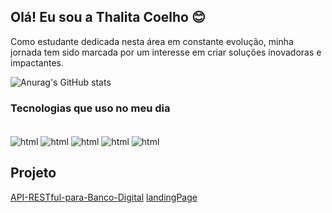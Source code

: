 ## Olá! Eu sou a Thalita Coelho 😊

Como estudante dedicada nesta área em constante evolução, minha jornada tem sido marcada por um interesse em criar soluções inovadoras e impactantes.

![Anurag's GitHub stats](https://github-readme-stats.vercel.app/api?username=ThalitaBastos01&show_icons=true&theme=radical)

### Tecnologias que uso no meu dia

<div style="display: inline_block"><br/>
<img align="center" alt="html" src="https://img.shields.io/badge/HTML5-E34F26?style=for-the-badge&logo=html5&logoColor=white" />
<img align="center" alt="html" src="https://img.shields.io/badge/CSS3-1572B6?style=for-the-badge&logo=css3&logoColor=white" />
<img align="center" alt="html" src="https://img.shields.io/badge/JavaScript-F7DF1E?style=for-the-badge&logo=javascript&logoColor=black" />
<img align="center" alt="html" src="https://img.shields.io/badge/Node.js-43853D?style=for-the-badge&logo=node.js&logoColor=white" />
<img align="center" alt="html" src="https://img.shields.io/badge/Express.js-404D59?style=for-the-badge" />
</div>

## Projeto 

[API-RESTful-para-Banco-Digital](https://github.com/ThalitaBastos01/API-RESTful-para-Banco-Digital)
[landingPage](https://github.com/ThalitaBastos01/landing-page-food)
